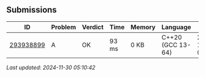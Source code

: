 

<!-- BEGIN SUBMISSIONS -->

## Submissions

| ID | Problem | Verdict | Time | Memory | Language | When |
|------|---------|----------|------|---------|----------|----------|
| [293938899](https://codeforces.com/contest/455/submission/293938899) | A | OK | 93 ms | 0 KB | C++20 (GCC 13-64) | 2024-11-30 04:43:45 |

*Last updated: 2024-11-30 05:10:42*

<!-- END SUBMISSIONS -->
